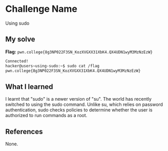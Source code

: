   # Challenge Name
Using sudo

## My solve
**Flag:** `pwn.college{8g3NP022F3SN_KozXVGXX31XbK4.QX4UDN1wyM3MzNzEzW}`

```bash
Connected!
hacker@users~using-sudo:~$ sudo cat /flag
pwn.college{8g3NP022F3SN_KozXVGXX31XbK4.QX4UDN1wyM3MzNzEzW}
```

## What I learned
I learnt that "sudo" is a newer version of "su". The world has recently switched to using the sudo command. Unlike su, which relies on password authentication, sudo checks policies to determine whether the user is authorized to run commands as a root. 

## References 
None.
